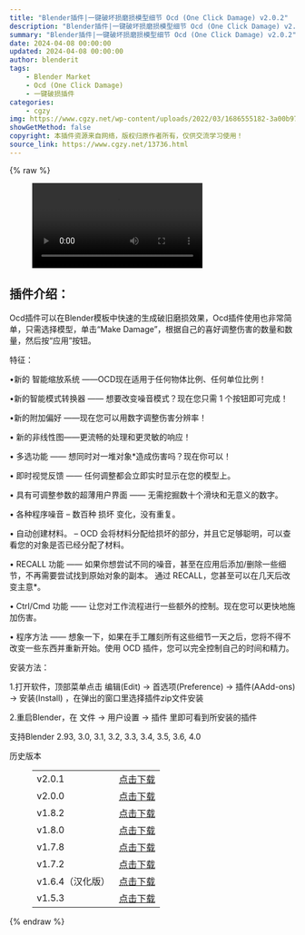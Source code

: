 ```yaml
---
title: "Blender插件|一键破坏损磨损模型细节 Ocd (One Click Damage) v2.0.2"
description: "Blender插件|一键破坏损磨损模型细节 Ocd (One Click Damage) v2.0.2"
summary: "Blender插件|一键破坏损磨损模型细节 Ocd (One Click Damage) v2.0.2"
date: 2024-04-08 00:00:00
updated: 2024-04-08 00:00:00
author: blenderit
tags: 
    - Blender Market
    - Ocd (One Click Damage)
    - 一键破损插件
categories:
    - cgzy
img: https://www.cgzy.net/wp-content/uploads/2022/03/1686555182-3a00b973841276b.webp
showGetMethod: false
copyright: 本插件资源来自网络，版权归原作者所有，仅供交流学习使用！
source_link: https://www.cgzy.net/13736.html
---
```


{% raw %}
<figure class="wp-block-video aligncenter"><video controls src="https://cloud.video.taobao.com/play/u/195004553/p/1/e/6/t/1/347335125976.mp4"></video></figure><div class="wp-block-pandastudio-title"><div class="title_style_01"><h2 id="h2-0">插件介绍：</h2></div></div><p class="is-style-text-indent-2em">Ocd插件可以在Blender模板中快速的生成破旧磨损效果，Ocd插件使用也非常简单，只需选择模型，单击“Make Damage”，根据自己的喜好调整伤害的数量和数量，然后按“应用”按钮。</p><div class="wp-block-pandastudio-title"><div class="title_style_01"><p>特征：</p></div></div><p>•新的 智能缩放系统 ——OCD现在适用于任何物体比例、任何单位比例！</p><p>•新的智能模式转换器 —— 想要改变噪音模式？现在您只需 1 个按钮即可完成！</p><p>•新的附加偏好 ——现在您可以用数字调整伤害分辨率！</p><p>• 新的非线性图——更流畅的处理和更灵敏的响应！</p><p>• 多选功能 —— 想同时对一堆对象*造成伤害吗？现在你可以！</p><p>• 即时视觉反馈 —— 任何调整都会立即实时显示在您的模型上。</p><p>• 具有可调整参数的超薄用户界面 —— 无需挖掘数十个滑块和无意义的数字。</p><p>• 各种程序噪音 – 数百种 损坏 变化，没有重复。</p><p>• 自动创建材料。 – OCD 会将材料分配给损坏的部分，并且它足够聪明，可以查看您的对象是否已经分配了材料。</p><p>• RECALL 功能 —— 如果你想尝试不同的噪音，甚至在应用后添加/删除一些细节，不再需要尝试找到原始对象的副本。 通过 RECALL，您甚至可以在几天后改变主意*。</p><p>• Ctrl/Cmd 功能 —— 让您对工作流程进行一些额外的控制。现在您可以更快地施加伤害。</p><p>• 程序方法 —— 想象一下，如果在手工雕刻所有这些细节一天之后，您将不得不改变一些东西并重新开始。使用 OCD 插件，您可以完全控制自己的时间和精力。</p><div class="wp-block-pandastudio-title"><div class="title_style_01"><p>安装方法：</p></div></div><p>1.打开软件，顶部菜单点击 编辑(Edit) → 首选项(Preference) → 插件(AAdd-ons) → 安装(Install) ，在弹出的窗口里选择插件zip文件安装</p><p>2.重启Blender，在 文件 → 用户设置 → 插件 里即可看到所安装的插件</p><div class="wp-block-pandastudio-tips"><div class="tip success "><p>支持Blender 2.93, 3.0, 3.1, 3.2, 3.3, 3.4, 3.5, 3.6, 4.0</p>
</div></div><div class="wp-block-pandastudio-title"><div class="title_style_01"><p>历史版本</p></div></div><figure class="wp-block-table has-medium-font-size"><table><tbody><tr><td>v2.0.1</td><td><a href="https://www.cgzy.net/go?_=b9bfa5aedbaHR0cHM6Ly9wYW4uYmFpZHUuY29tL3MvMW9rOXJLdXl1blZDaEtuX0ZRNkpWZlE%2FcHdkPTR4eXI%3D" target="_blank">点击下载</a></td></tr><tr><td>v2.0.0</td><td><a href="https://www.cgzy.net/go?_=59676aca82aHR0cHM6Ly9wYW4uYmFpZHUuY29tL3MvMW9jbHNIdTFRcUpVX0lTSUYxMFZUd2c%2FcHdkPXJwYmo%3D" target="_blank">点击下载</a></td></tr><tr><td>v1.8.2</td><td><a href="https://www.cgzy.net/go?_=3bf477cc7aaHR0cHM6Ly9wYW4uYmFpZHUuY29tL3MvMTUtcV85R1B6cnN3VXdlY1M1cjMtMmc%2FcHdkPTJwdzg%3D" target="_blank">点击下载</a></td></tr><tr><td>v1.8.0</td><td><a href="https://www.cgzy.net/go?_=a78470d763aHR0cHM6Ly9wYW4uYmFpZHUuY29tL3MvMU9JazV5b09iZ0JOeXdYWUNHcnBQQmc%2FcHdkPTdxNTc%3D" target="_blank">点击下载</a></td></tr><tr><td>v1.7.8</td><td><a href="https://www.cgzy.net/go?_=044057172aaHR0cHM6Ly9wYW4uYmFpZHUuY29tL3MvMWJhcV81VVZKdkV4RWdhNnlybi1qN2c%2FcHdkPTIxbzU%3D" target="_blank" rel="noreferrer noopener">点击下载</a></td></tr><tr><td>v1.7.2</td><td><a href="https://www.cgzy.net/go?_=c65c4c4ef4aHR0cHM6Ly9wYW4uYmFpZHUuY29tL3MvMUJ0S0Iya1VHdUEtLVhnb2w3c0RKTFE%2FcHdkPTM3YTg%3D" target="_blank">点击下载</a></td></tr><tr><td>v1.6.4（汉化版）</td><td><a href="https://www.cgzy.net/go?_=cab1252598aHR0cHM6Ly9wYW4uYmFpZHUuY29tL3MvMS1memV2SkVGWEdRSXJTalR0X0F3S0E%2FcHdkPW9xOHQ%3D" target="_blank">点击下载</a></td></tr><tr><td>v1.5.3</td><td><a href="https://www.cgzy.net/go?_=98d591e95aaHR0cHM6Ly9wYW4uYmFpZHUuY29tL3MvMS1TVFdoM0FJLUFCbjFqY2kzUUVUcHc%2FcHdkPWtyN2g%3D" target="_blank">点击下载</a></td></tr></tbody></table></figure>
<div style="display: none">cgzy</div>
{% endraw %}
